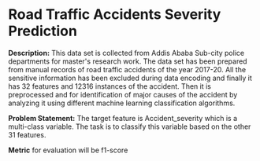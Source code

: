 # Road Traffic Accidents Severity Prediction 

**Description:** This data set is collected from Addis Ababa Sub-city police departments for master's research work. The data set has been prepared from manual records of road traffic accidents of the year 2017-20. All the sensitive information has been excluded during data encoding and finally it has 32 features and 12316 instances of the accident. Then it is preprocessed and for identification of major causes of the accident by analyzing it using different machine learning classification algorithms. 

**Problem Statement:**    The target feature is Accident_severity which is a multi-class variable. The task is to classify this variable based on the other 31 features.

**Metric** for evaluation will be f1-score

